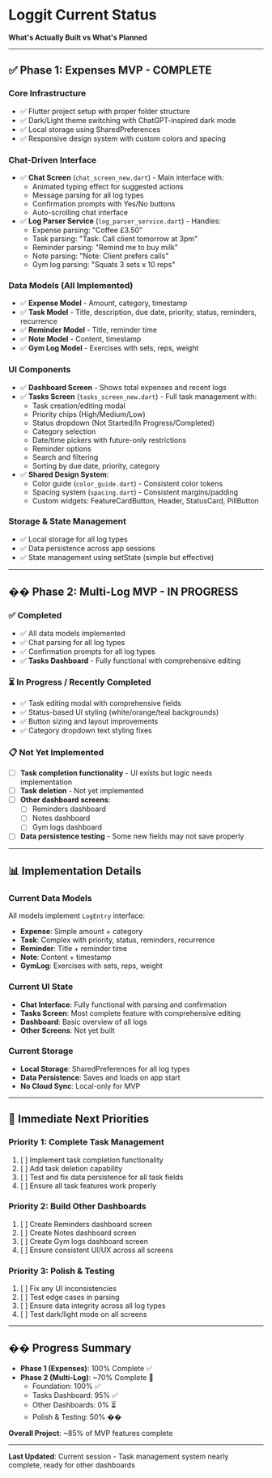 # Loggit Current Status

**What's Actually Built vs What's Planned**

---

## ✅ **Phase 1: Expenses MVP** - COMPLETE

### **Core Infrastructure**
- ✅ Flutter project setup with proper folder structure
- ✅ Dark/Light theme switching with ChatGPT-inspired dark mode
- ✅ Local storage using SharedPreferences
- ✅ Responsive design system with custom colors and spacing

### **Chat-Driven Interface**
- ✅ **Chat Screen** (`chat_screen_new.dart`) - Main interface with:
  - Animated typing effect for suggested actions
  - Message parsing for all log types
  - Confirmation prompts with Yes/No buttons
  - Auto-scrolling chat interface
- ✅ **Log Parser Service** (`log_parser_service.dart`) - Handles:
  - Expense parsing: "Coffee £3.50"
  - Task parsing: "Task: Call client tomorrow at 3pm"
  - Reminder parsing: "Remind me to buy milk"
  - Note parsing: "Note: Client prefers calls"
  - Gym log parsing: "Squats 3 sets x 10 reps"

### **Data Models** (All Implemented)
- ✅ **Expense Model** - Amount, category, timestamp
- ✅ **Task Model** - Title, description, due date, priority, status, reminders, recurrence
- ✅ **Reminder Model** - Title, reminder time
- ✅ **Note Model** - Content, timestamp
- ✅ **Gym Log Model** - Exercises with sets, reps, weight

### **UI Components**
- ✅ **Dashboard Screen** - Shows total expenses and recent logs
- ✅ **Tasks Screen** (`tasks_screen_new.dart`) - Full task management with:
  - Task creation/editing modal
  - Priority chips (High/Medium/Low)
  - Status dropdown (Not Started/In Progress/Completed)
  - Category selection
  - Date/time pickers with future-only restrictions
  - Reminder options
  - Search and filtering
  - Sorting by due date, priority, category
- ✅ **Shared Design System**:
  - Color guide (`color_guide.dart`) - Consistent color tokens
  - Spacing system (`spacing.dart`) - Consistent margins/padding
  - Custom widgets: FeatureCardButton, Header, StatusCard, PillButton

### **Storage & State Management**
- ✅ Local storage for all log types
- ✅ Data persistence across app sessions
- ✅ State management using setState (simple but effective)

---

## �� **Phase 2: Multi-Log MVP** - IN PROGRESS

### ✅ **Completed**
- ✅ All data models implemented
- ✅ Chat parsing for all log types
- ✅ Confirmation prompts for all log types
- ✅ **Tasks Dashboard** - Fully functional with comprehensive editing

### ⏳ **In Progress / Recently Completed**
- ✅ Task editing modal with comprehensive fields
- ✅ Status-based UI styling (white/orange/teal backgrounds)
- ✅ Button sizing and layout improvements
- ✅ Category dropdown text styling fixes

### 📋 **Not Yet Implemented**
- [ ] **Task completion functionality** - UI exists but logic needs implementation
- [ ] **Task deletion** - Not yet implemented
- [ ] **Other dashboard screens**:
  - [ ] Reminders dashboard
  - [ ] Notes dashboard
  - [ ] Gym logs dashboard
- [ ] **Data persistence testing** - Some new fields may not save properly

---

## 📊 **Implementation Details**

### **Current Data Models**
All models implement `LogEntry` interface:
- **Expense**: Simple amount + category
- **Task**: Complex with priority, status, reminders, recurrence
- **Reminder**: Title + reminder time
- **Note**: Content + timestamp
- **GymLog**: Exercises with sets, reps, weight

### **Current UI State**
- **Chat Interface**: Fully functional with parsing and confirmation
- **Tasks Screen**: Most complete feature with comprehensive editing
- **Dashboard**: Basic overview of all logs
- **Other Screens**: Not yet built

### **Current Storage**
- **Local Storage**: SharedPreferences for all log types
- **Data Persistence**: Saves and loads on app start
- **No Cloud Sync**: Local-only for MVP

---

## 🎯 **Immediate Next Priorities**

### **Priority 1: Complete Task Management**
1. [ ] Implement task completion functionality
2. [ ] Add task deletion capability
3. [ ] Test and fix data persistence for all task fields
4. [ ] Ensure all task features work properly

### **Priority 2: Build Other Dashboards**
1. [ ] Create Reminders dashboard screen
2. [ ] Create Notes dashboard screen
3. [ ] Create Gym logs dashboard screen
4. [ ] Ensure consistent UI/UX across all screens

### **Priority 3: Polish & Testing**
1. [ ] Fix any UI inconsistencies
2. [ ] Test edge cases in parsing
3. [ ] Ensure data integrity across all log types
4. [ ] Test dark/light mode on all screens

---

## �� **Progress Summary**

- **Phase 1 (Expenses)**: 100% Complete ✅
- **Phase 2 (Multi-Log)**: ~70% Complete 🔄
  - Foundation: 100% ✅
  - Tasks Dashboard: 95% ✅
  - Other Dashboards: 0% ⏳
  - Polish & Testing: 50% ��

**Overall Project**: ~85% of MVP features complete

---

**Last Updated**: Current session - Task management system nearly complete, ready for other dashboards 